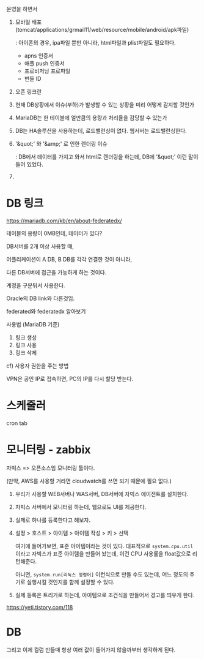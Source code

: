 운영을 하면서

1. 모바일 배포 (tomcat/applications/grmail11/web/resource/mobile/android/apk파일)

   : 아이폰의 경우, ipa파일 뿐만 아니라, html파일과 plist파일도 필요하다.

   - apns 인증서
   - 애플 push 인증서
   - 프로비저닝 프로파일
   - 번들 ID

2. 오픈 링크란

3. 현재 DB상황에서 이슈(부하)가 발생할 수 있는 상황을 미리 어떻게 감지할 것인가

4. MariaDB는 한 테이블에 얼만큼의 용량과 처리율을 감당할 수 있는가

5. DB는 HA솔루션을 사용하는데, 로드밸런싱이 없다. 웹서버는 로드밸런싱한다.

6. '\&quot;' 와 '\&amp;' 로 인한 렌더링 이슈

   : DB에서 데이터를 가지고 와서 html로 렌더링을 하는데, DB에 '\&quot;' 이런 말이 들어 있었다. 

7.  







# DB 링크

https://mariadb.com/kb/en/about-federatedx/

테이블의 용량이 0MB인데, 데이터가 있다?

DB서버를 2개 이상 사용할 때, 

어플리케이션이 A DB, B DB를 각각 연결한 것이 아니라,

다른 DB서버에 접근을 가능하게 하는 것이다.

계정을 구분둬서 사용한다.

Oracle의 DB link와 다른것임.

federated와 federatedx 알아보기

사용법 (MariaDB 기준)

1. 링크 생성
2. 링크 사용
3. 링크 삭제

cf) 사용자 권한을 주는 방법



VPN은 공인 IP로 접속하면, PC의 IP를 다시 할당 받는다.





# 스케줄러 

cron tab



# 모니터링 - zabbix

자빅스 => 오픈소스임 모니터링 툴이다.

(만약, AWS를 사용할 거라면 cloudwatch를 쓰면 되기 때문에 필요 없다.)

1. 우리가 사용할 WEB서버나 WAS서버, DB서버에 자빅스 에이전트를 설치한다.

2. 자빅스 서버에서 모니터링 하는데, 웹으로도 UI를 제공한다.

3. 실제로 하나를 등록한다고 해보자.

4. 설정 > 호스트 > 아이템 > 아이템 작성 > 키 > 선택

   여기에 들어가보면, 표준 아이템이라는 것이 있다. 대표적으로 `system.cpu.util` 이라고 자빅스가 표준 아이템을 만들어 놨는데, 이건 CPU 사용률을 float값으로 리턴해준다.

   아니면, `system.run[리눅스 명령어]` 이런식으로 만들 수도 있는데, 어느 정도의 주기로 실행시킬 것인지를 함께 설정할 수 있다.

5. 실제 등록은 트리거로 하는데, 아이템으로 조건식을 만들어서 경고를 띄우게 한다.

https://yeti.tistory.com/118





# DB

그리고 이제 컬럼 만들때 항상 여러 값이 들어가지 않을까부터 생각하게 된다.





